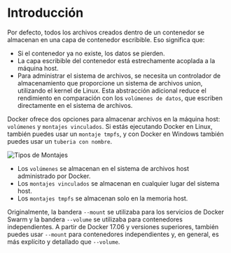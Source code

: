 # Introducción

Por defecto, todos los archivos creados dentro de un contenedor se almacenan en una capa de contenedor escribible. Eso significa que:

- Si el contenedor ya no existe, los datos se pierden.
- La capa escribible del contenedor está estrechamente acoplada a la máquina host.
- Para administrar el sistema de archivos, se necesita un controlador de almacenamiento que proporcione un sistema de archivos union, utilizando el kernel de Linux. Esta abstracción adicional reduce el rendimiento en comparación con los `volúmenes de datos`, que escriben directamente en el sistema de archivos.

Docker ofrece dos opciones para almacenar archivos en la máquina host: `volúmenes` y `montajes vinculados`. Si estás ejecutando Docker en Linux, también puedes usar un `montaje tmpfs`, y con Docker en Windows también puedes usar un `tuberia con nombre`.

![Tipos de Montajes](../assets/types-of-mounts.png)

- Los `volúmenes` se almacenan en el sistema de archivos host administrado por Docker.
- Los `montajes vinculados` se almacenan en cualquier lugar del sistema host.
- Los `montajes tmpfs` se almacenan solo en la memoria host.

Originalmente, la bandera `--mount` se utilizaba para los servicios de Docker Swarm y la bandera `--volume` se utilizaba para contenedores independientes. A partir de Docker 17.06 y versiones superiores, también puedes usar `--mount` para contenedores independientes y, en general, es más explícito y detallado que `--volume`.
